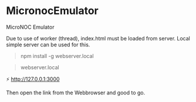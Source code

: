 # MicronocEmulator
MicroNOC Emulator

Due to use of worker (thread), index.html must be loaded from server. Local simple server can be used for this.


> npm install -g webserver.local

> webserver.local

⚡️ http://127.0.0.1:3000

Then open the link from the Webbrowser and good to go.

